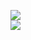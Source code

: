 [![](https://img.shields.io/badge/Made%20With-Github%20Spray-lightgrey.svg?style=for-the-badge&logo=github)](https://github.com/Annihil/github-spray#16955)  
[![](https://i.imgur.com/2DrTn0Z.gif)](https://github.com/Annihil/github-spray)